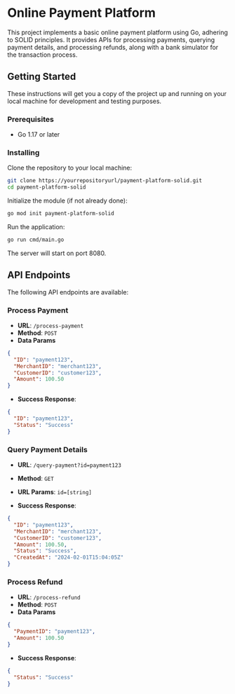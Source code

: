 # Online Payment Platform

This project implements a basic online payment platform using Go, adhering to SOLID principles. It provides APIs for processing payments, querying payment details, and processing refunds, along with a bank simulator for the transaction process.

## Getting Started

These instructions will get you a copy of the project up and running on your local machine for development and testing purposes.

### Prerequisites

- Go 1.17 or later

### Installing

Clone the repository to your local machine:

```bash
git clone https://yourrepositoryurl/payment-platform-solid.git
cd payment-platform-solid
```

Initialize the module (if not already done):

```bash
go mod init payment-platform-solid
```

Run the application:

```bash
go run cmd/main.go
```

The server will start on port 8080.

## API Endpoints

The following API endpoints are available:

### Process Payment

- **URL**: `/process-payment`
- **Method**: `POST`
- **Data Params**

```json
{
  "ID": "payment123",
  "MerchantID": "merchant123",
  "CustomerID": "customer123",
  "Amount": 100.50
}
```

- **Success Response**:

```json
{
  "ID": "payment123",
  "Status": "Success"
}
```

### Query Payment Details

- **URL**: `/query-payment?id=payment123`
- **Method**: `GET`
- **URL Params**: `id=[string]`

- **Success Response**:

```json
{
  "ID": "payment123",
  "MerchantID": "merchant123",
  "CustomerID": "customer123",
  "Amount": 100.50,
  "Status": "Success",
  "CreatedAt": "2024-02-01T15:04:05Z"
}
```

### Process Refund

- **URL**: `/process-refund`
- **Method**: `POST`
- **Data Params**

```json
{
  "PaymentID": "payment123",
  "Amount": 100.50
}
```

- **Success Response**:

```json
{
  "Status": "Success"
}
```
